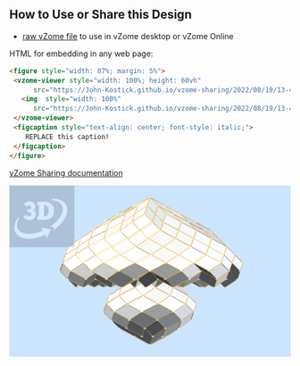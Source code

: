 
## How to Use or Share this Design

 - [raw vZome file](<https://raw.githubusercontent.com/John-Kostick/vzome-sharing/main/2022/08/19/13-47-09-yellow-9-Directions-Chiral/yellow-9-Directions-Chiral.vZome>) to use in vZome desktop or vZome Online
 
 HTML for embedding in any web page:
 ```html
<figure style="width: 87%; margin: 5%">
  <vzome-viewer style="width: 100%; height: 60vh"
       src="https://John-Kostick.github.io/vzome-sharing/2022/08/19/13-47-09-yellow-9-Directions-Chiral/yellow-9-Directions-Chiral.vZome" >
    <img  style="width: 100%"
       src="https://John-Kostick.github.io/vzome-sharing/2022/08/19/13-47-09-yellow-9-Directions-Chiral/yellow-9-Directions-Chiral.png" >
  </vzome-viewer>
  <figcaption style="text-align: center; font-style: italic;">
     REPLACE this caption!
  </figcaption>
</figure>
 ```

[vZome Sharing documentation](https://vzome.github.io/vzome/sharing.html#how-it-works)

![Image](<yellow-9-Directions-Chiral.png>)

